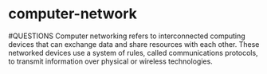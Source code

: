 # computer-network
#QUESTIONS
Computer networking refers to interconnected computing devices that can exchange data and share resources with each other. These networked devices use a system of rules, called communications protocols, to transmit information over physical or wireless technologies.
